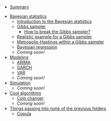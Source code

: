 * [Summary](README.md)

- [Bayesian statistics](Bayesian_statistics/README.md)
  - [Introduction to the Bayesian statistics](Bayesian_statistics/Bayesian_intro.md)
  - [Gibbs sampler](Bayesian_statistics/Gibbs_sampler/README.md)
    - [How to break the Gibbs sampler?](Bayesian_statistics/Gibbs_sampler/break_sampler_explained.md)
  - [Realistic example for a Gibbs sampler](Bayesian_statistics/Gibbs_sampler/real_gibbs_sampler.R)
  - [Metropolis-Hastings within a Gibbs sampler](Bayesian_statistics/MH_within_Gibbs/README.md)
  - [Bayesian regression](Bayesian_statistics/Bayesian_regression/README.md) 
  - _Coming soon!_
- [Modeling](Modeling/README.md)
  - [ARIMA](./Modeling/ARIMA/README.md)
  - [GARCH](./Modeling/GARCH/README.md)
  - [VAR](./Modeling/VAR/README.md)
  - _Coming soon!_
- [Simulation](Simulation/README.md) 
  - _Coming soon!_ 
- [Cool algorithms](Algorithms/README.md)
  - [Coin changer](Algorithms/coin_changer/README.md)
  - _Coming soon!_
- [Things passing into none of the previous folders](./others/README.md)
  - [Copula](./others/Copulas/README.md)

